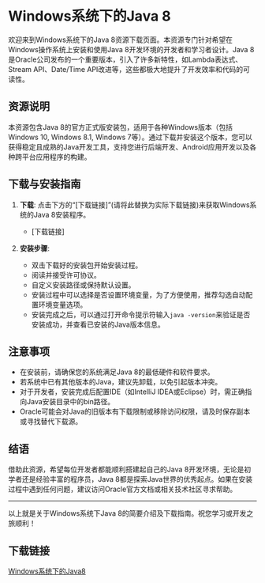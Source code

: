 # Windows系统下的Java 8

欢迎来到Windows系统下的Java 8资源下载页面。本资源专门针对希望在Windows操作系统上安装和使用Java 8开发环境的开发者和学习者设计。Java 8是Oracle公司发布的一个重要版本，引入了许多新特性，如Lambda表达式、Stream API、Date/Time API改进等，这些都极大地提升了开发效率和代码的可读性。

## 资源说明

本资源包含Java 8的官方正式版安装包，适用于各种Windows版本（包括Windows 10, Windows 8.1, Windows 7等）。通过下载并安装这个版本，您可以获得稳定且成熟的Java开发工具，支持您进行后端开发、Android应用开发以及各种跨平台应用程序的构建。

## 下载与安装指南

1. **下载**: 点击下方的“[下载链接]”(请将此替换为实际下载链接)来获取Windows系统的Java 8安装程序。
    - [下载链接]

2. **安装步骤**:
   - 双击下载好的安装包开始安装过程。
   - 阅读并接受许可协议。
   - 自定义安装路径或保持默认设置。
   - 安装过程中可以选择是否设置环境变量，为了方便使用，推荐勾选自动配置环境变量选项。
   - 安装完成之后，可以通过打开命令提示符输入`java -version`来验证是否安装成功，并查看已安装的Java版本信息。

## 注意事项

- 在安装前，请确保您的系统满足Java 8的最低硬件和软件要求。
- 若系统中已有其他版本的Java，建议先卸载，以免引起版本冲突。
- 对于开发者，安装完成后配置IDE（如IntelliJ IDEA或Eclipse）时，需正确指向Java安装目录中的bin路径。
- Oracle可能会对Java的旧版本有下载限制或移除访问权限，请及时保存副本或寻找替代下载源。

## 结语

借助此资源，希望每位开发者都能顺利搭建起自己的Java 8开发环境，无论是初学者还是经验丰富的程序员，Java 8都是探索Java世界的优秀起点。如果在安装过程中遇到任何问题，建议访问Oracle官方文档或相关技术社区寻求帮助。

---

以上就是关于Windows系统下Java 8的简要介绍及下载指南。祝您学习或开发之旅顺利！

## 下载链接

[Windows系统下的Java8](https://pan.quark.cn/s/9ceae1de259b)